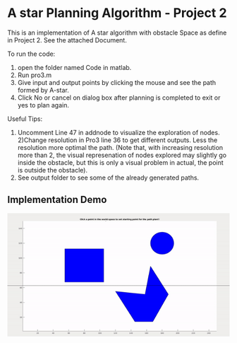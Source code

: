 # A star Planning Algorithm - Project 2

This is an implementation of A star algorithm with obstacle Space as define in Project 2. See the attached Document.

To run the code:
1) open the folder named Code in matlab.
2) Run pro3.m
3) Give input and output points by clicking the mouse and see the path formed by A-star.
4) Click No or cancel on dialog box after planning is completed to exit or yes to plan again.

Useful Tips:
1) Uncomment Line 47 in addnode to visualize the exploration of nodes.
2)Change resolution in Pro3 line 36 to get different outputs. Less the resolution more optimal the path. (Note that, with increasing resolution more than 2, the visual represenation of nodes explored may slightly go inside the obstacle, but this is only a visual problem in actual, the point is outside the obstacle).
3) See output folder to see some of the already generated paths.

## Implementation Demo


<p align="center">
<img src="https://github.com/anirudhtopiwala/ENPM-661-Planning-Projects/blob/master/A-Star-On-TurtleBot/A-star-Planning-Algorithm-Project2/Output/A*.gif">
</p>

